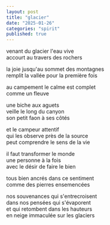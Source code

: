 ```yaml
---
layout: post
title: "glacier"
date: "2025-01-26"
categories: "spirit"
published: true
---
```


venant du glacier l'eau vive  
accourt au travers des rochers  

la joie jusqu'au sommet des montagnes  
remplit la vallée pour la première fois  

au campement le calme est complet  
comme un fleuve  

une biche aux aguets  
veille le long du canyon  
son petit faon à ses côtés  

et le campeur attentif  
qui les observe près de la source  
peut comprendre le sens de la vie  

il faut transformer le monde  
une personne à la fois  
avec le désir de faire le bien  

tous bien ancrés dans ce sentiment  
comme des pierres ensemencées  

nos souvenances qui s'entrecroisent  
dans nos pensées qui s'évaporent  
et qui retombent dans les hauteurs  
en neige immaculée sur les glaciers  
